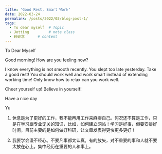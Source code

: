 ```yaml
---
title: 'Good Rest, Smart Work'
date: 2022-03-24
permalink: /posts/2022/03/blog-post-1/
tags:
  - To dear myself  # Topic  
  - Jotting         # note class
  - 碎碎念      # content
---
```


To Dear Myself

Good morning! How are you feeling now?

I know everything is not smooth recently. You slept too late yesterday. Take a good rest! You should work well and work smart instead of extending working time! Only know how to relax can you work well.

Cheer yourself up! Believe in yourself!

Have a nice day

Yu

1. 休息是为了更好的工作，我不能再用工作来麻痹自己。何况还不算是工作，只是在学习跟专业无关的知识，比如，如何建立网站！学习是好事，但要安排好时间。目前主要的是如何做好科研，让文章发表得更快更多更好！

2. 我要学会漫不经心。不要凡事都太认真，有的放矢，对不重要的事和人就不要太放在心上。集中经历在重要的人和事上。
